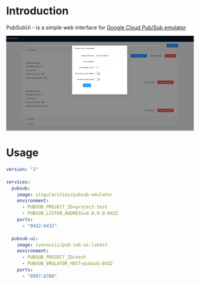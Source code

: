 # Introduction
PubSubUi - is a simple web interface for [Google Cloud Pub/Sub emulator](https://cloud.google.com/pubsub/docs/emulator)

![screenshot](docs/Screenshot.png)

# Usage

```yaml
version: "2"

services:
  pubsub:
    image: singularities/pubsub-emulator
    environment:
      - PUBSUB_PROJECT_ID=project-test
      - PUBSUB_LISTEN_ADDRESS=0.0.0.0:8432
    ports:
      - "8432:8432"

  pubsub-ui:
    image: ivanoviii/pub-sub-ui:latest
    environment:
      - PUBSUB_PROJECT_ID=test
      - PUBSUB_EMULATOR_HOST=pubsub:8432
    ports:
      - "8997:8780"

```
